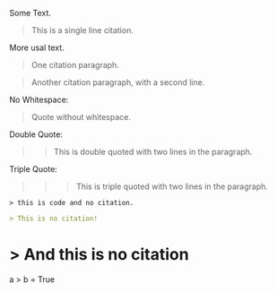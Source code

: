 Some Text.

> This is a single line citation.

More usal text.

  > One citation paragraph.

> Another citation paragraph,
> with a second line.

No Whitespace:

>Quote
>without whitespace.

Double Quote:

>> This is double quoted
>> with two lines in the paragraph.

Triple Quote:

> >> This is triple quoted
 >> > with two lines in the paragraph.

    > this is code and no citation.

```markdown
> This is no citation!
```

# > And this is no citation

a > b = True